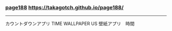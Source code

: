 ### [page188](https://takagotch.github.io/page188) https://takagotch.github.io/page188/
---
カウントダウンアプリ
TIME WALLPAPER US 壁紙アプリ　時間






```

```


